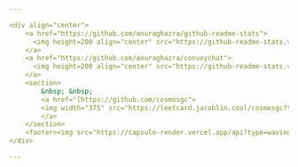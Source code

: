 ```yaml
---

<div align="center">
	<a href="https://github.com/anuraghazra/github-readme-stats">
	  <img height=200 align="center" src="https://github-readme-stats.vercel.app/api?username=cosmosgc&show_icons=true&theme=radical" />
	</a>
	<a href="https://github.com/anuraghazra/convoychat">
	  <img height=200 align="center" src="https://github-readme-stats.vercel.app/api/top-langs?username=cosmosgc&layout=compact&langs_count=8&card_width=320&theme=radical" />
	</a>
	<section>
		&nbsp; &nbsp;
		<a href="[https://github.com/cosmosgc">
		<img width="375" src="https://leetcard.jacoblin.cool/cosmosgc?theme=dark&font=Glory">
		</a>
	</section>
	<footer><img src="https://capsule-render.vercel.app/api?type=waving&color=gradient&height=110&section=footer&animation=twinkling" /></footer>
</div>

---
```

